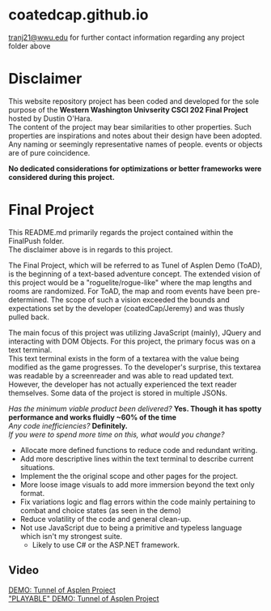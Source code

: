 # coatedcap.github.io
tranj21@wwu.edu for further contact information regarding any project folder above


Disclaimer
==========

This website repository project has been coded and developed for the sole purpose of the **Western Washington Univserity CSCI 202 Final Project** hosted by Dustin O'Hara.  
The content of the project may bear similarities to other properties. Such properties are inspirations and notes about their design have been adopted.  
Any naming or seemingly representative names of people. events or objects are of pure coincidence.  

**No dedicated considerations for optimizations or better frameworks were considered during this project.**  

Final Project
=============

This README.md primarily regards the project contained within the FinalPush folder.  
The disclaimer above is in regards to this project.  

The Final Project, which will be referred to as Tunel of Asplen Demo (ToAD), is the beginning of a text-based adventure concept.
The extended vision of this project would be a "roguelite/rogue-like" where the map lengths and rooms are randomized. For ToAD, the map and room events have been pre-determined.
The scope of such a vision exceeded the bounds and expectations set by the developer (coatedCap/Jeremy) and was thusly pulled back.  

The main focus of this project was utilizing JavaScript (mainly), JQuery and interacting with DOM Objects. For this project, the primary focus was on a text terminal.  
This text terminal exists in the form of a textarea with the value being modified as the game progresses. To the developer's surprise, this textarea was readable by a screenreader and was able to read updated text.
However, the developer has not actually experienced the text reader themselves. Some data of the project is stored in multiple JSONs.

_Has the minimum viable product been delivered?_      **Yes. Though it has spotty performance and works fluidly ~60% of the time**  
_Any code inefficiencies?_      **Definitely.**  
_If you were to spend more time on this, what would you change?_  
- Allocate more defined functions to reduce code and redundant writing.
- Add more descriptive lines within the text terminal to describe current situations.
- Implement the the original scope and other pages for the project.
- More loose image visuals to add more immersion beyond the text only format.
- Fix variations logic and flag errors within the code mainly pertaining to combat and choice states (as seen in the demo)
- Reduce volatility of the code and general clean-up.
- Not use JavaScript due to being a primitive and typeless language which isn't my strongest suite.
  - Likely to use C# or the ASP.NET framework.

Video
-----

[DEMO: Tunnel of Asplen Project](https://youtu.be/2co34TAihYU)  
["PLAYABLE" DEMO: Tunnel of Asplen Project](https://coatedcap.github.io/FinalPush/index.html)
